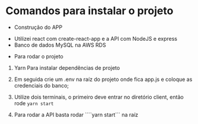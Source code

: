 # Comandos para instalar o projeto

- Construção do APP

* Utilizei react com create-react-app e a API com NodeJS e express
* Banco de dados MySQL na AWS RDS


- Para rodar o projeto

1. Yarn 
    Para instalar dependências de projeto

2. Em seguida crie um .env na raíz do projeto onde fica app.js
   e coloque as credenciais do banco;

3. Utilize dois terminais, o primeiro deve entrar no diretório client,
   então rode ```yarn start```

4. Para rodar a API basta rodar ````yarn start``` na raíz